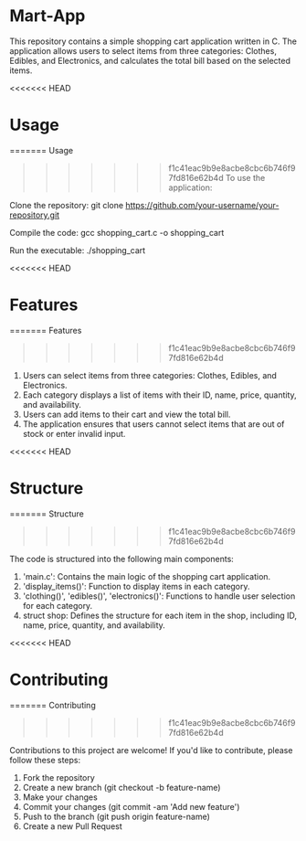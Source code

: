 # Mart-App

This repository contains a simple shopping cart application written in C. The application allows users to select items from three categories: Clothes, Edibles, and Electronics, and calculates the total bill based on the selected items.

<<<<<<< HEAD
# Usage
=======
Usage
>>>>>>> f1c41eac9b9e8acbe8cbc6b746f97fd816e62b4d
To use the application:

Clone the repository:
git clone https://github.com/your-username/your-repository.git

Compile the code:
gcc shopping_cart.c -o shopping_cart

Run the executable:
./shopping_cart

<<<<<<< HEAD
# Features
=======
Features
>>>>>>> f1c41eac9b9e8acbe8cbc6b746f97fd816e62b4d

1. Users can select items from three categories: Clothes, Edibles, and Electronics.
2. Each category displays a list of items with their ID, name, price, quantity, and availability.
3. Users can add items to their cart and view the total bill.
4. The application ensures that users cannot select items that are out of stock or enter invalid input.

<<<<<<< HEAD
# Structure
=======
Structure
>>>>>>> f1c41eac9b9e8acbe8cbc6b746f97fd816e62b4d

The code is structured into the following main components:

1. 'main.c': Contains the main logic of the shopping cart application.
2. 'display_items()': Function to display items in each category.
3. 'clothing()', 'edibles()', 'electronics()': Functions to handle user selection for each category.
4. struct shop: Defines the structure for each item in the shop, including ID, name, price, quantity, and availability.

<<<<<<< HEAD
# Contributing
=======
Contributing
>>>>>>> f1c41eac9b9e8acbe8cbc6b746f97fd816e62b4d

Contributions to this project are welcome! If you'd like to contribute, please follow these steps:

1. Fork the repository
2. Create a new branch (git checkout -b feature-name)
3. Make your changes
4. Commit your changes (git commit -am 'Add new feature')
5. Push to the branch (git push origin feature-name)
6. Create a new Pull Request
